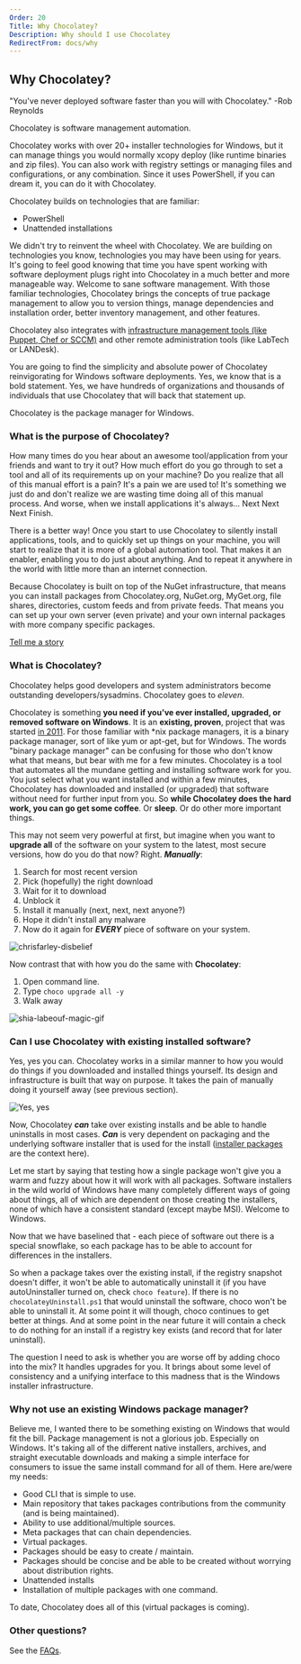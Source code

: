 ```yaml
---
Order: 20
Title: Why Chocolatey?
Description: Why should I use Chocolatey
RedirectFrom: docs/why
---
```


## Why Chocolatey?

"You've never deployed software faster than you will with Chocolatey." -Rob Reynolds

Chocolatey is software management automation.

Chocolatey works with over 20+ installer technologies for Windows, but it can manage things you would normally xcopy deploy (like runtime binaries and zip files). You can also work with registry settings or managing files and configurations, or any combination. Since it uses PowerShell, if you can dream it, you can do it with Chocolatey.

Chocolatey builds on technologies that are familiar:
* PowerShell
* Unattended installations

We didn't try to reinvent the wheel with Chocolatey. We are building on technologies you know, technologies you may have been using for years. It's going to feel good knowing that time you have spent working with software deployment plugs right into Chocolatey in a much better and more manageable way. Welcome to sane software management. With those familiar technologies, Chocolatey brings the concepts of true package management to allow you to version things, manage dependencies and installation order, better inventory management, and other features.

Chocolatey also integrates with [infrastructure management tools (like Puppet, Chef or SCCM)](./features/free/infrastructure-automation) and other remote administration tools (like LabTech or LANDesk).

You are going to find the simplicity and absolute power of Chocolatey reinvigorating for Windows software deployments. Yes, we know that is a bold statement. Yes, we have hundreds of organizations and thousands of individuals that use Chocolatey that will back that statement up.

Chocolatey is the package manager for Windows.

### What is the purpose of Chocolatey?

How many times do you hear about an awesome tool/application from your friends and want to try it out? How much effort do you go through to set a tool and all of its requirements up on your machine? Do you realize that all of this manual effort is a pain? It's a pain we are used to! It's something we just do and don't realize we are wasting time doing all of this manual process. And worse, when we install applications it's always... Next Next Next Finish.

There is a better way! Once you start to use Chocolatey to silently install applications, tools, and to quickly set up things on your machine, you will start to realize that it is more of a global automation tool. That makes it an enabler, enabling you to do just about anything. And to repeat it anywhere in the world with little more than an internet connection.

Because Chocolatey is built on top of the NuGet infrastructure, that means you can install packages from Chocolatey.org, NuGet.org, MyGet.org, file shares, directories, custom feeds and from private feeds. That means you can set up your own server (even private) and your own internal packages with more company specific packages.

[Tell me a story](./chocolatey-story)

### What is Chocolatey?

Chocolatey helps good developers and system administrators become outstanding developers/sysadmins. Chocolatey goes to *eleven*.

Chocolatey is something **you need if you've ever installed, upgraded, or removed software on Windows**. It is an **existing, proven**, project that was started [in 2011](https://github.com/ferventcoder/nugetpackages/commit/d16ed7ac675395b3bb8ecee90fb13efb03d4b619). For those familiar with \*nix package managers, it is a binary package manager, sort of like yum or apt-get, but for Windows. The words "binary package manager" can be confusing for those who don't know what that means, but bear with me for a few minutes. Chocolatey is a tool that automates all the mundane getting and installing software work for you. You just select what you want installed and within a few minutes, Chocolatey has downloaded and installed (or upgraded) that software without need for further input from you. So **while Chocolatey does the hard work, you can go get some coffee**. Or **sleep**. Or do other more important things.

This may not seem very powerful at first, but imagine when you want to **upgrade all** of the software on your system to the latest, most secure versions, how do you do that now? Right. ***Manually***:

1. Search for most recent version
1. Pick (hopefully) the right download
1. Wait for it to download
1. Unblock it
1. Install it manually (next, next, next anyone?)
1. Hope it didn't install any malware
1. Now do it again for ***EVERY*** piece of software on your system.

![chrisfarley-disbelief](https://cloud.githubusercontent.com/assets/63502/6924749/4e4e23d2-d7a0-11e4-9f4e-a44a02b227f6.gif)

Now contrast that with how you do the same with **Chocolatey**:

1. Open command line.
1. Type `choco upgrade all -y`
1. Walk away

![shia-labeouf-magic-gif](https://cloud.githubusercontent.com/assets/63502/6924713/14521f12-d7a0-11e4-819d-88c46e1a7bfa.gif)

<a name="can-i-use-chocolatey-with-existing-software"></a>
### Can I use Chocolatey with existing installed software?
Yes, yes you can. Chocolatey works in a similar manner to how you would do things if you downloaded and installed things yourself. Its design and infrastructure is built that way on purpose. It takes the pain of manually doing it yourself away (see previous section).

![Yes, yes](http://replygif.net/i/208.gif)

Now, Chocolatey ***can*** take over existing installs and be able to handle uninstalls in most cases. ***Can*** is very dependent on packaging and the underlying software installer that is used for the install ([installer packages](./general/faqs#what-distinction-does-chocolatey-make-between-an-installable-and-a-portable-application) are the context here).

Let me start by saying that testing how a single package won't give you a warm and fuzzy about how it will work with all packages. Software installers in the wild world of Windows have many completely different ways of going about things, all of which are dependent on those creating the installers, none of which have a consistent standard (except maybe MSI). Welcome to Windows.

Now that we have baselined that - each piece of software out there is a special snowflake, so  each package has to be able to account for differences in the installers.

So when a package takes over the existing install, if the registry snapshot doesn't differ, it won't be able to automatically uninstall it (if you have autoUninstaller turned on, check `choco feature`). If there is no `chocolateyUninstall.ps1` that would uninstall the software, choco won't be able to uninstall it. At some point it will though, choco continues to get better at things. And at some point in the near future it will contain a check to do nothing for an install if a registry key exists (and record that for later uninstall).

The question I need to ask is whether you are worse off by adding choco into the mix? It handles upgrades for you. It brings about some level of consistency and a unifying interface to this madness that is the Windows installer infrastructure.

### Why not use an existing Windows package manager?
Believe me, I wanted there to be something existing on Windows that would fit the bill. Package management is not a glorious job. Especially on Windows. It's taking all of the different native installers, archives, and straight executable downloads and making a simple interface for consumers to issue the same install command for all of them. Here are/were my needs:

* Good CLI that is simple to use.
* Main repository that takes packages contributions from the community (and is being maintained).
* Ability to use additional/multiple sources.
* Meta packages that can chain dependencies.
* Virtual packages.
* Packages should be easy to create / maintain.
* Packages should be concise and be able to be created without worrying about distribution rights.
* Unattended installs
* Installation of multiple packages with one command.

To date, Chocolatey does all of this (virtual packages is coming).

### Other questions?
See the [FAQs](./general/faqs).
